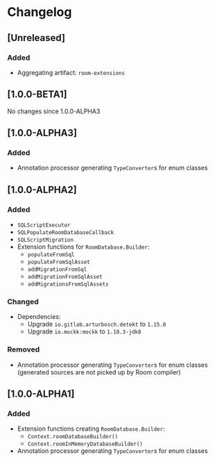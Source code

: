 # Changelog

## [Unreleased]
### Added
- Aggregating artifact: `room-extensions`

## [1.0.0-BETA1]
No changes since 1.0.0-ALPHA3

## [1.0.0-ALPHA3]
### Added
- Annotation processor generating `TypeConverter`s for enum classes

## [1.0.0-ALPHA2]
### Added
- `SQLScriptExecutor`
- `SQLPopulateRoomDatabaseCallback`
- `SQLScriptMigration`
- Extension functions for `RoomDatabase.Builder`:
  - `populateFromSql`
  - `populateFromSqlAsset`
  - `addMigrationFromSql`
  - `addMigrationFromSqlAsset`
  - `addMigrationsFromSqlAssets`

### Changed
- Dependencies:
  - Upgrade `io.gitlab.arturbosch.detekt` to `1.15.0`
  - Upgrade `io.mockk:mockk` to `1.10.3-jdk8`

### Removed
- Annotation processor generating `TypeConverter`s for enum classes
  (generated sources are not picked up by Room compiler)

## [1.0.0-ALPHA1]
### Added
- Extension functions creating `RoomDatabase.Builder`:
  - `Context.roomDatabaseBuilder()`
  - `Context.roomInMemoryDatabaseBuilder()`
- Annotation processor generating `TypeConverter`s for enum classes
